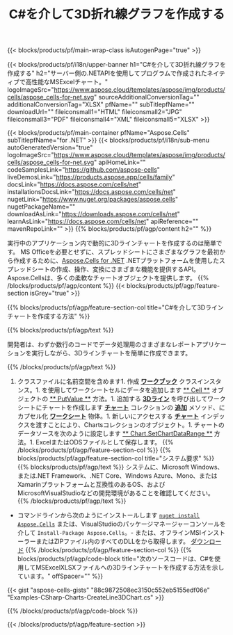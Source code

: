 ﻿---
title: C#を介して3D折れ線グラフを作成する
url: /ja/net/create-line3d-chart/
description: C#.NETライブラリを使用してExcelに3D折れ線グラフを作成するためのサンプルコード。このコードを使用して、VB .NET、Asp .NET、または任意の.NETベースのアプリケーション内でMSExcelへの3Dラインチャートを作成します。
---
{{< blocks/products/pf/main-wrap-class isAutogenPage="true" >}}

{{< blocks/products/pf/i18n/upper-banner h1="C#を介して3D折れ線グラフを作成する" h2="サーバー側の.NETAPIを使用してプログラムで作成されたネイティブで高性能なMSExcelチャート。" logoImageSrc="https://www.aspose.cloud/templates/aspose/img/products/cells/aspose_cells-for-net.svg" sourceAdditionalConversionTag="" additionalConversionTag="XLSX" pfName="" subTitlepfName="" downloadUrl="" fileiconsmall1="HTML" fileiconsmall2="JPG" fileiconsmall3="PDF" fileiconsmall4="XML" fileiconsmall5="XLSX" >}}

{{< blocks/products/pf/main-container pfName="Aspose.Cells" subTitlepfName="for .NET" >}}
{{< blocks/products/pf/i18n/sub-menu autoGeneratedVersion="true" logoImageSrc="https://www.aspose.cloud/templates/aspose/img/products/cells/aspose_cells-for-net.svg" apiHomeLink="" codeSamplesLink="https://github.com/aspose-cells" liveDemosLink="https://products.aspose.app/cells/family" docsLink="https://docs.aspose.com/cells/net" installationsDocsLink="https://docs.aspose.com/cells/net" nugetLink="https://www.nuget.org/packages/aspose.cells" nugetPackageName="" downloadAsLink="https://downloads.aspose.com/cells/net" learnAsLink="https://docs.aspose.com/cells/net" apiReference="" mavenRepoLink="" >}}
{{% blocks/products/pf/agp/content h2="" %}}

実行中のアプリケーション内で動的に3Dラインチャートを作成するのは簡単です。 MS Officeを必要とせずに、スプレッドシートにさまざまなグラフを最初から作成するために、[Aspose.Cells for .NET](https://products.aspose.com/cells/net)  .NETプラットフォームを使用したスプレッドシートの作成、操作、変換にさまざまな機能を提供するAPI。 Aspose.Cellsは、多くの柔軟なチャートオブジェクトを提供します。
{{% /blocks/products/pf/agp/content %}}
{{< blocks/products/pf/agp/feature-section isGrey="true" >}}

{{% blocks/products/pf/agp/feature-section-col title="C#を介して3Dラインチャートを作成する方法" %}}

{{% blocks/products/pf/agp/text %}}

開発者は、わずか数行のコードでデータ処理用のさまざまなレポートアプリケーションを実行しながら、3Dラインチャートを簡単に作成できます。

{{% /blocks/products/pf/agp/text %}}

1. クラスファイルに名前空間を含めます1. 作成 [**ワークブック**](https://apireference.aspose.com/cells/net/aspose.cells/workbook) クラスインスタンス。1. を使用してワークシートセルにデータを追加します [** Cell **](https://apireference.aspose.com/cells/net/aspose.cells/cell) オブジェクトの [** PutValue **](https://apireference.aspose.com/cells/net/aspose.cells/cell/methods/putvalue/index) 方法。1. 追加する [**3Dライン**](https://apireference.aspose.com/cells/net/aspose.cells.charts/charttype) を呼び出してワークシートにチャートを作成します [**チャート**](https://apireference.aspose.com/cells/net/aspose.cells.charts/chartcollection) コレクションの [**追加**](https://apireference.aspose.com/cells/net/aspose.cells.charts/chartcollection/methods/add) メソッド、にカプセル化 [**ワークシート**](https://apireference.aspose.com/cells/net/aspose.cells/worksheet) 物体。1. 新しいにアクセスする [**チャート**](https://apireference.aspose.com/cells/net/aspose.cells.charts/chart) インデックスを渡すことにより、Chartsコレクションのオブジェクト。1. チャートのデータソースを次のように設定します [** Chart.SetChartDataRange **](https://https://apireference.aspose.com/cells/net/aspose.cells.charts/chart/methods/setchartdatarange) 方法。1. ExcelまたはODSファイルとして保存します。
{{% /blocks/products/pf/agp/feature-section-col %}}
{{% blocks/products/pf/agp/feature-section-col title="システム要求" %}}
{{% blocks/products/pf/agp/text %}}
システムに、Microsoft Windows、または.NET Framework、.NET Core、Windows Azure、Mono、またはXamarinプラットフォームと互換性のあるOS、およびMicrosoftVisualStudioなどの開発環境があることを確認してください。
{{% /blocks/products/pf/agp/text %}}
- コマンドラインから次のようにインストールします <code><a href="https://downloads.aspose.com/cells/net">nuget install Aspose.Cells</a></code> または、VisualStudioのパッケージマネージャーコンソールを介して <code>Install-Package Aspose.Cells</code>。- または、オフラインMSIインストーラーまたはZIPファイル内のすべてのDLLをから取得します。 <a href="https://downloads.aspose.com/cells/net">ダウンロード</a>
{{% /blocks/products/pf/agp/feature-section-col %}}
{{% blocks/products/pf/agp/code-block title="次のソースコードは、C#を使用してMSExcelXLSXファイルへの3Dラインチャートを作成する方法を示しています。" offSpacer="" %}}

{{< gist "aspose-cells-gists" "88c9872508ec3150c552eb5155edf06e" "Examples-CSharp-Charts-CreateLine3DChart.cs" >}}

{{% /blocks/products/pf/agp/code-block %}}

{{< /blocks/products/pf/agp/feature-section >}}

<!-- aboutfile Starts -->
